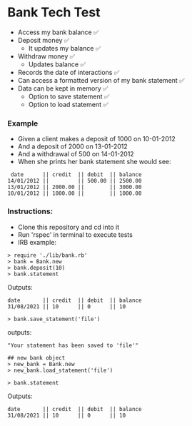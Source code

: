 # Bank Tech Test

- Access my bank balance ✅
- Deposit money ✅
  - It updates my balance ✅
- Withdraw money ✅
  - Updates balance ✅
- Records the date of interactions ✅
- Can access a formatted version of my bank statement ✅
- Data can be kept in memory ✅
  - Option to save statement ✅
  - Option to load statement ✅

### Example

- Given a client makes a deposit of 1000 on 10-01-2012
- And a deposit of 2000 on 13-01-2012
- And a withdrawal of 500 on 14-01-2012
- When she prints her bank statement she would see:
```
 date      || credit  || debit  || balance
14/01/2012 ||         || 500.00 || 2500.00
13/01/2012 || 2000.00 ||        || 3000.00
10/01/2012 || 1000.00 ||        || 1000.00
```

### Instructions:

- Clone this repository and cd into it
- Run 'rspec' in terminal to execute tests
- IRB example:

```
> require './lib/bank.rb'
> bank = Bank.new
> bank.deposit(10)
> bank.statement 
```

Outputs:
```
date       || credit  || debit  || balance
31/08/2021 || 10      || 0      || 10
```
```
> bank.save_statement('file')
```

outputs:
```
"Your statement has been saved to 'file'"
```

```
## new bank object
> new_bank = Bank.new
> new_bank.load_statement('file')

> bank.statement 
```
Outputs: 

```
date       || credit  || debit  || balance
31/08/2021 || 10      || 0      || 10
```
